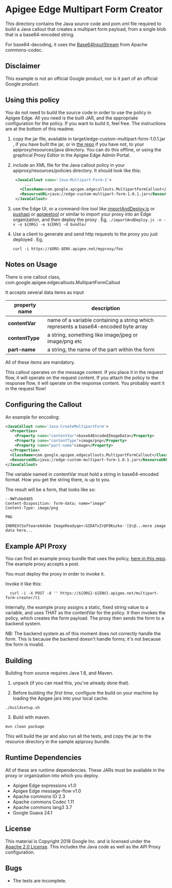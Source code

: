 # Apigee Edge Multipart Form Creator

This directory contains the Java source code and pom.xml file required to build a Java callout that
creates a multipart form payload, from a single blob that is a base64-encoded string.

For base64-decoding, it uses the [Base64InputStream](https://commons.apache.org/proper/commons-codec/apidocs/org/apache/commons/codec/binary/Base64InputStream.html) from Apache commons-codec.

## Disclaimer

This example is not an official Google product, nor is it part of an official Google product.


## Using this policy

You do not need to build the source code in order to use the policy in Apigee Edge.
All you need is the built JAR, and the appropriate configuration for the policy.
If you want to build it, feel free.  The instructions are at the bottom of this readme.


1. copy the jar file, available in  target/edge-custom-multipart-form-1.0.1.jar , if you have built the jar, or in [the repo](bundle/apiproxy/resources/java/edge-custom-multipart-form-1.0.1.jar) if you have not, to your apiproxy/resources/java directory. You can do this offline, or using the graphical Proxy Editor in the Apigee Edge Admin Portal.

2. include an XML file for the Java callout policy in your
   apiproxy/resources/policies directory. It should look
   like this:

   ```xml
    <JavaCallout name='Java-Multipart-Form-1'>
        ...
      <ClassName>com.google.apigee.edgecallouts.MultipartFormCallout</ClassName>
      <ResourceURL>java://edge-custom-multipart-form-1.0.1.jar</ResourceURL>
    </JavaCallout>
   ```

3. use the Edge UI, or a command-line tool like
   [importAndDeploy.js](https://github.com/DinoChiesa/apigee-edge-js/blob/master/examples/importAndDeploy.js) or
   [pushapi](https://github.com/carloseberhardt/apiploy) or
   [apigeetool](https://github.com/apigee/apigeetool-node)
   or similar to
   import your proxy into an Edge organization, and then deploy the proxy .
   Eg, `./importAndDeploy.js -n -v -o ${ORG} -e ${ENV} -d bundle/`

4. Use a client to generate and send http requests to the proxy you just deployed . Eg,
   ```
   curl -i https://$ORG-$ENV.apigee.net/myproxy/foo
   ```


## Notes on Usage

There is one callout class, com.google.apigee.edgecallouts.MultipartFormCallout

It accepts several data items as input

| property name      | description                      |
| ------------------ | -------------------------------- |
| **contentVar**     | name of a variable containing a string which represents a base64-encoded byte array |
| **contentType**    | a string, something like image/jpeg or image/png etc |
| **part-name**      | a string, the name of the part within the form |

All of these items are mandatory.

This callout operates on the message content.
If you place it in the request flow, it will operate on the request content.
If you attach the policy to the response flow, it will operate on the response content.
You probably want it in the request flow!


## Configuring the Callout

An example for encoding:

```xml
<JavaCallout name='Java-CreateMultipartForm'>
  <Properties>
    <Property name="contentVar">base64EncodedImageData</Property>
    <Property name="contentType">image/png</Property>
    <Property name="part-name">image</Property>
  </Properties>
  <ClassName>com.google.apigee.edgecallouts.MultipartFormCallout</ClassName>
  <ResourceURL>java://edge-custom-multipart-form-1.0.1.jar</ResourceURL>
</JavaCallout>
```

The variable named in contentVar must hold a string in base64-encoded format.
How you get the string there, is up to you.

The result will be a form, that looks like so:

```
--9WTvUeO4O5
Content-Disposition: form-data; name="image"
Content-Type: image/png

PNG

IHDREXtSoftwareAdobe ImageReadyqe<:GIDATxZr@F8Kuzko-'[$\@...more image data here...
```


## Example API Proxy

You can find an example proxy bundle that uses the policy, [here in this repo](bundle/apiproxy).
The example proxy accepts a post.

You must deploy the proxy in order to invoke it.

Invoke it like this:

```
  curl -i -X POST -d '' https://${ORG}-${ENV}.apigee.net/multipart-form-creator/t1
```

Internally, the example proxy assigns a static, fixed string value to a variable, and uses THAT as the contentVar for the policy.
It then invokes the policy, which creates the form payload.
The proxy then sends the form to a backend system.

NB: The backend system as of this moment does not correctly handle the form.  This is because the backend doesn't handle forms; it's not because the form is invalid.


## Building

Building from source requires Java 1.8, and Maven.

1. unpack (if you can read this, you've already done that).

2. Before building _the first time_, configure the build on your machine by loading the Apigee jars into your local cache:
  ```
  ./buildsetup.sh
  ```

3. Build with maven.
  ```
  mvn clean package
  ```
  This will build the jar and also run all the tests, and copy the jar to the resource directory in the sample apiproxy bundle.


## Runtime Dependencies

All of these are runtime dependencies. These JARs must be available in the proxy or organization into which you deploy.

- Apigee Edge expressions v1.0
- Apigee Edge message-flow v1.0
- Apache commons IO 2.3
- Apache commons Codec 1.11
- Apache commons lang3 3.7
- Google Guava 24.1

## License

This material is Copyright 2018 Google Inc.
and is licensed under the [Apache 2.0 License](LICENSE). This includes the Java code as well as the API Proxy configuration.

## Bugs

* The tests are incomplete.
